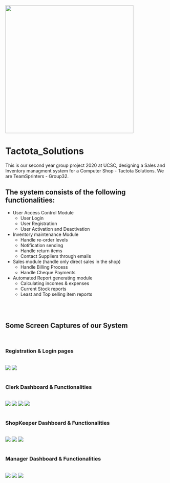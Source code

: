 <img src="https://github.com/demo-project-01/tactota_solutions/blob/master/public/images/logo-s.jpeg" width="400">

# Tactota_Solutions

This is our second year group project 2020 at UCSC, designing a Sales and Inventory managment system for a Computer Shop - Tactota Solutions.
We are TeamSprinters - Group32.

## The system consists of the following functionalities:
- User Access Control Module
  - User Login
  - User Registration
  - User Activation and Deactivation
- Inventory maintenance Module
  - Handle re-order levels
  - Notification sending
  - Handle return items
  - Contact Suppliers through emails
- Sales module (handle only direct sales in the shop)
  - Handle Billing Process
  - Handle Cheque Payments
- Automated Report generating module
  - Calculating incomes & expenses
  - Current Stock reports
  - Least and Top selling item reports

<br/>
<br/>

## Some Screen Captures of our System
<br/>

### Registration & Login pages

<br/>
<img src="https://github.com/demo-project-01/tactota_solutions/blob/master/public/images/1-registration form.PNG">
<img src="https://github.com/demo-project-01/tactota_solutions/blob/master/public/images/2-login form.PNG">
<br/>
<br/>

### Clerk Dashboard & Functionalities

<br/>
<img src="https://github.com/demo-project-01/tactota_solutions/blob/master/public/images/3-clerk dashboard.PNG">
<img src="https://github.com/demo-project-01/tactota_solutions/blob/master/public/images/4-view all products.PNG">
<img src="https://github.com/demo-project-01/tactota_solutions/blob/master/public/images/5-Add new product.PNG">
<img src="https://github.com/demo-project-01/tactota_solutions/blob/master/public/images/6-contact suppliers.PNG">
<br/>
<br/>

### ShopKeeper Dashboard & Functionalities

<br/>
<img src="https://github.com/demo-project-01/tactota_solutions/blob/master/public/images/7-select items to purchasepurchase.PNG">
<img src="https://github.com/demo-project-01/tactota_solutions/blob/master/public/images/8-bill1.PNG">
<img src="https://github.com/demo-project-01/tactota_solutions/blob/master/public/images/9-return items.PNG">
<br/>
<br/>

### Manager Dashboard & Functionalities

<br/>
<img src="https://github.com/demo-project-01/tactota_solutions/blob/master/public/images/10-manager dashboard.PNG">
<img src="https://github.com/demo-project-01/tactota_solutions/blob/master/public/images/11-sold product reports.PNG">
<img src="https://github.com/demo-project-01/tactota_solutions/blob/master/public/images/12-least-top selling.PNG">




